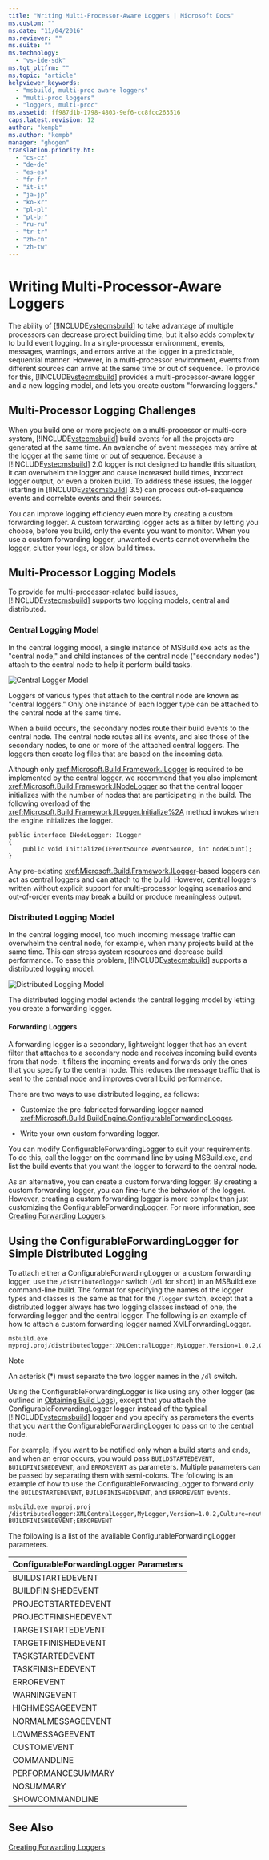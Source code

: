 ```yaml
---
title: "Writing Multi-Processor-Aware Loggers | Microsoft Docs"
ms.custom: ""
ms.date: "11/04/2016"
ms.reviewer: ""
ms.suite: ""
ms.technology: 
  - "vs-ide-sdk"
ms.tgt_pltfrm: ""
ms.topic: "article"
helpviewer_keywords: 
  - "msbuild, multi-proc aware loggers"
  - "multi-proc loggers"
  - "loggers, multi-proc"
ms.assetid: ff987d1b-1798-4803-9ef6-cc8fcc263516
caps.latest.revision: 12
author: "kempb"
ms.author: "kempb"
manager: "ghogen"
translation.priority.ht: 
  - "cs-cz"
  - "de-de"
  - "es-es"
  - "fr-fr"
  - "it-it"
  - "ja-jp"
  - "ko-kr"
  - "pl-pl"
  - "pt-br"
  - "ru-ru"
  - "tr-tr"
  - "zh-cn"
  - "zh-tw"
---
```

# Writing Multi-Processor-Aware Loggers
The ability of [!INCLUDE[vstecmsbuild](../extensibility/internals/includes/vstecmsbuild_md.md)] to take advantage of multiple processors can decrease project building time, but it also adds complexity to build event logging. In a single-processor environment, events, messages, warnings, and errors arrive at the logger in a predictable, sequential manner. However, in a multi-processor environment, events from different sources can arrive at the same time or out of sequence. To provide for this, [!INCLUDE[vstecmsbuild](../extensibility/internals/includes/vstecmsbuild_md.md)] provides a multi-processor-aware logger and a new logging model, and lets you create custom "forwarding loggers."  
  
## Multi-Processor Logging Challenges  
 When you build one or more projects on a multi-processor or multi-core system, [!INCLUDE[vstecmsbuild](../extensibility/internals/includes/vstecmsbuild_md.md)] build events for all the projects are generated at the same time. An avalanche of event messages may arrive at the logger at the same time or out of sequence. Because a [!INCLUDE[vstecmsbuild](../extensibility/internals/includes/vstecmsbuild_md.md)] 2.0 logger is not designed to handle this situation, it can overwhelm the logger and cause increased build times, incorrect logger output, or even a broken build. To address these issues, the logger (starting in [!INCLUDE[vstecmsbuild](../extensibility/internals/includes/vstecmsbuild_md.md)] 3.5) can process out-of-sequence events and correlate events and their sources.  
  
 You can improve logging efficiency even more by creating a custom forwarding logger. A custom forwarding logger acts as a filter by letting you choose, before you build, only the events you want to monitor. When you use a custom forwarding logger, unwanted events cannot overwhelm the logger, clutter your logs, or slow build times.  
  
## Multi-Processor Logging Models  
 To provide for multi-processor-related build issues, [!INCLUDE[vstecmsbuild](../extensibility/internals/includes/vstecmsbuild_md.md)] supports two logging models, central and distributed.  
  
### Central Logging Model  
 In the central logging model, a single instance of MSBuild.exe acts as the "central node," and child instances of the central node ("secondary nodes") attach to the central node to help it perform build tasks.  
  
 ![Central Logger Model](../msbuild/media/centralnode.png "CentralNode")  
  
 Loggers of various types that attach to the central node are known as "central loggers." Only one instance of each logger type can be attached to the central node at the same time.  
  
 When a build occurs, the secondary nodes route their build events to the central node. The central node routes all its events, and also those of the secondary nodes, to one or more of the attached central loggers. The loggers then create log files that are based on the incoming data.  
  
 Although only <xref:Microsoft.Build.Framework.ILogger> is required to be implemented by the central logger, we recommend that you also implement <xref:Microsoft.Build.Framework.INodeLogger> so that the central logger initializes with the number of nodes that are participating in the build. The following overload of the <xref:Microsoft.Build.Framework.ILogger.Initialize%2A> method invokes when the engine initializes the logger.  
  
```  
public interface INodeLogger: ILogger  
{  
    public void Initialize(IEventSource eventSource, int nodeCount);  
}  
```  
  
 Any pre-existing <xref:Microsoft.Build.Framework.ILogger>-based loggers can act as central loggers and can attach to the build. However, central loggers written without explicit support for multi-processor logging scenarios and out-of-order events may break a build or produce meaningless output.  
  
### Distributed Logging Model  
 In the central logging model, too much incoming message traffic can overwhelm the central node, for example, when many projects build at the same time. This can stress system resources and decrease build performance. To ease this problem, [!INCLUDE[vstecmsbuild](../extensibility/internals/includes/vstecmsbuild_md.md)] supports a distributed logging model.  
  
 ![Distributed Logging Model](../msbuild/media/distnode.png "DistNode")  
  
 The distributed logging model extends the central logging model by letting you create a forwarding logger.  
  
#### Forwarding Loggers  
 A forwarding logger is a secondary, lightweight logger that has an event filter that attaches to a secondary node and receives incoming build events from that node. It filters the incoming events and forwards only the ones that you specify to the central node. This reduces the message traffic that is sent to the central node and improves overall build performance.  
  
 There are two ways to use distributed logging, as follows:  
  
-   Customize the pre-fabricated forwarding logger named <xref:Microsoft.Build.BuildEngine.ConfigurableForwardingLogger>.  
  
-   Write your own custom forwarding logger.  
  
 You can modify ConfigurableForwardingLogger to suit your requirements. To do this, call the logger on the command line by using MSBuild.exe, and list the build events that you want the logger to forward to the central node.  
  
 As an alternative, you can create a custom forwarding logger. By creating a custom forwarding logger, you can fine-tune the behavior of the logger. However, creating a custom forwarding logger is more complex than just customizing the ConfigurableForwardingLogger. For more information, see [Creating Forwarding Loggers](../msbuild/creating-forwarding-loggers.md).  
  
## Using the ConfigurableForwardingLogger for Simple Distributed Logging  
 To attach either a ConfigurableForwardingLogger or a custom forwarding logger, use the `/distributedlogger` switch (`/dl` for short) in an MSBuild.exe command-line build. The format for specifying the names of the logger types and classes is the same as that for the `/logger` switch, except that a distributed logger always has two logging classes instead of one, the forwarding logger and the central logger. The following is an example of how to attach a custom forwarding logger named XMLForwardingLogger.  
  
```  
msbuild.exe myproj.proj/distributedlogger:XMLCentralLogger,MyLogger,Version=1.0.2,Culture=neutral*XMLForwardingLogger,MyLogger,Version=1.0.2,Culture=neutral  
```  
  
> [!NOTE]
>  An asterisk (*) must separate the two logger names in the `/dl` switch.  
  
 Using the ConfigurableForwardingLogger is like using any other logger (as outlined in [Obtaining Build Logs](../msbuild/obtaining-build-logs-with-msbuild.md)), except that you attach the ConfigurableForwardingLogger logger instead of the typical [!INCLUDE[vstecmsbuild](../extensibility/internals/includes/vstecmsbuild_md.md)] logger and you specify as parameters the events that you want the ConfigurableForwardingLogger to pass on to the central node.  
  
 For example, if you want to be notified only when a build starts and ends, and when an error occurs, you would pass `BUILDSTARTEDEVENT`, `BUILDFINISHEDEVENT`, and `ERROREVENT` as parameters. Multiple parameters can be passed by separating them with semi-colons. The following is an example of how to use the ConfigurableForwardingLogger to forward only the `BUILDSTARTEDEVENT`, `BUILDFINISHEDEVENT`, and `ERROREVENT` events.  
  
```  
msbuild.exe myproj.proj /distributedlogger:XMLCentralLogger,MyLogger,Version=1.0.2,Culture=neutral*ConfigureableForwardingLogger,C:\My.dll;BUILDSTARTEDEVENT; BUILDFINISHEDEVENT;ERROREVENT  
```  
  
 The following is a list of the available ConfigurableForwardingLogger parameters.  
  
|ConfigurableForwardingLogger Parameters|  
|---------------------------------------------|  
|BUILDSTARTEDEVENT|  
|BUILDFINISHEDEVENT|  
|PROJECTSTARTEDEVENT|  
|PROJECTFINISHEDEVENT|  
|TARGETSTARTEDEVENT|  
|TARGETFINISHEDEVENT|  
|TASKSTARTEDEVENT|  
|TASKFINISHEDEVENT|  
|ERROREVENT|  
|WARNINGEVENT|  
|HIGHMESSAGEEVENT|  
|NORMALMESSAGEEVENT|  
|LOWMESSAGEEVENT|  
|CUSTOMEVENT|  
|COMMANDLINE|  
|PERFORMANCESUMMARY|  
|NOSUMMARY|  
|SHOWCOMMANDLINE|  
  
## See Also  
 [Creating Forwarding Loggers](../msbuild/creating-forwarding-loggers.md)